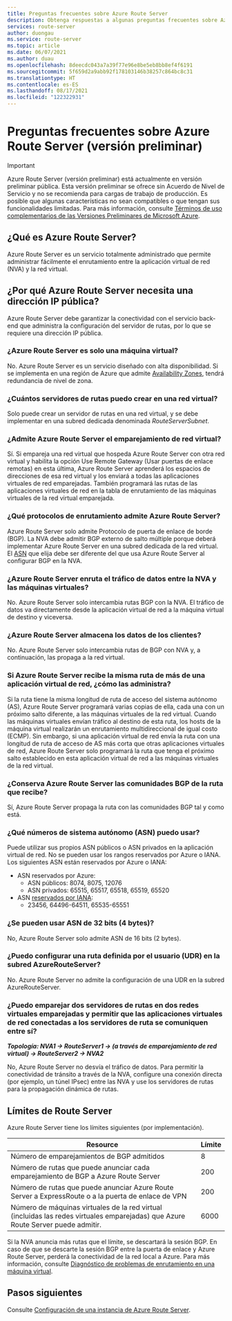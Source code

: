 ```yaml
---
title: Preguntas frecuentes sobre Azure Route Server
description: Obtenga respuestas a algunas preguntas frecuentes sobre Azure Route Server.
services: route-server
author: duongau
ms.service: route-server
ms.topic: article
ms.date: 06/07/2021
ms.author: duau
ms.openlocfilehash: 8deecdc043a7a39f77e96e8be5eb8bb8ef4f6191
ms.sourcegitcommit: 5f659d2a9abb92f178103146b38257c864bc8c31
ms.translationtype: HT
ms.contentlocale: es-ES
ms.lasthandoff: 08/17/2021
ms.locfileid: "122322931"
---
```

# <a name="azure-route-server-preview-faq"></a>Preguntas frecuentes sobre Azure Route Server (versión preliminar)

> [!IMPORTANT]
> Azure Route Server (versión preliminar) está actualmente en versión preliminar pública.
> Esta versión preliminar se ofrece sin Acuerdo de Nivel de Servicio y no se recomienda para cargas de trabajo de producción. Es posible que algunas características no sean compatibles o que tengan sus funcionalidades limitadas.
> Para más información, consulte [Términos de uso complementarios de las Versiones Preliminares de Microsoft Azure](https://azure.microsoft.com/support/legal/preview-supplemental-terms/).

## <a name="what-is-azure-route-server"></a>¿Qué es Azure Route Server?

Azure Route Server es un servicio totalmente administrado que permite administrar fácilmente el enrutamiento entre la aplicación virtual de red (NVA) y la red virtual.

## <a name="why-does-azure-route-server-require-a-public-ip-address"></a>¿Por qué Azure Route Server necesita una dirección IP pública?

Azure Route Server debe garantizar la conectividad con el servicio back-end que administra la configuración del servidor de rutas, por lo que se requiere una dirección IP pública. 

### <a name="is-azure-route-server-just-a-vm"></a>¿Azure Route Server es solo una máquina virtual?

No. Azure Route Server es un servicio diseñado con alta disponibilidad. Si se implementa en una región de Azure que admite [Availability Zones](../availability-zones/az-overview.md), tendrá redundancia de nivel de zona.

### <a name="how-many-route-servers-can-i-create-in-a-virtual-network"></a>¿Cuántos servidores de rutas puedo crear en una red virtual?

Solo puede crear un servidor de rutas en una red virtual, y se debe implementar en una subred dedicada denominada *RouteServerSubnet*.

### <a name="does-azure-route-server-support-virtual-network-peering"></a>¿Admite Azure Route Server el emparejamiento de red virtual?

Sí. Si empareja una red virtual que hospeda Azure Route Server con otra red virtual y habilita la opción Use Remote Gateway (Usar puertas de enlace remotas) en esta última, Azure Route Server aprenderá los espacios de direcciones de esa red virtual y los enviará a todas las aplicaciones virtuales de red emparejadas. También programará las rutas de las aplicaciones virtuales de red en la tabla de enrutamiento de las máquinas virtuales de la red virtual emparejada. 


### <a name="what-routing-protocols-does-azure-route-server-support"></a><a name = "protocol"></a>¿Qué protocolos de enrutamiento admite Azure Route Server?

Azure Route Server solo admite Protocolo de puerta de enlace de borde (BGP). La NVA debe admitir BGP externo de salto múltiple porque deberá implementar Azure Route Server en una subred dedicada de la red virtual. El [ASN](https://en.wikipedia.org/wiki/Autonomous_system_(Internet)) que elija debe ser diferente del que usa Azure Route Server al configurar BGP en la NVA.

### <a name="does-azure-route-server-route-data-traffic-between-my-nva-and-my-vms"></a>¿Azure Route Server enruta el tráfico de datos entre la NVA y las máquinas virtuales?

No. Azure Route Server solo intercambia rutas BGP con la NVA. El tráfico de datos va directamente desde la aplicación virtual de red a la máquina virtual de destino y viceversa.

### <a name="does-azure-route-server-store-customer-data"></a>¿Azure Route Server almacena los datos de los clientes?
No. Azure Route Server solo intercambia rutas de BGP con NVA y, a continuación, las propaga a la red virtual.

### <a name="if-azure-route-server-receives-the-same-route-from-more-than-one-nva-how-does-it-handle-them"></a>Si Azure Route Server recibe la misma ruta de más de una aplicación virtual de red, ¿cómo las administra?

Si la ruta tiene la misma longitud de ruta de acceso del sistema autónomo (AS), Azure Route Server programará varias copias de ella, cada una con un próximo salto diferente, a las máquinas virtuales de la red virtual. Cuando las máquinas virtuales envían tráfico al destino de esta ruta, los hosts de la máquina virtual realizarán un enrutamiento multidireccional de igual costo (ECMP). Sin embargo, si una aplicación virtual de red envía la ruta con una longitud de ruta de acceso de AS más corta que otras aplicaciones virtuales de red, Azure Route Server solo programará la ruta que tenga el próximo salto establecido en esta aplicación virtual de red a las máquinas virtuales de la red virtual.

### <a name="does-azure-route-server-preserve-the-bgp-communities-of-the-route-it-receives"></a>¿Conserva Azure Route Server las comunidades BGP de la ruta que recibe?

Sí, Azure Route Server propaga la ruta con las comunidades BGP tal y como está.

### <a name="what-autonomous-system-numbers-asns-can-i-use"></a>¿Qué números de sistema autónomo (ASN) puedo usar?

Puede utilizar sus propios ASN públicos o ASN privados en la aplicación virtual de red. No se pueden usar los rangos reservados por Azure o IANA.
Los siguientes ASN están reservados por Azure o IANA:

* ASN reservados por Azure:
    * ASN públicos: 8074, 8075, 12076
    * ASN privados: 65515, 65517, 65518, 65519, 65520
* ASN [reservados por IANA](http://www.iana.org/assignments/iana-as-numbers-special-registry/iana-as-numbers-special-registry.xhtml):
    * 23456, 64496-64511, 65535-65551

### <a name="can-i-use-32-bit-4-byte-asns"></a>¿Se pueden usar ASN de 32 bits (4 bytes)?

No, Azure Route Server solo admite ASN de 16 bits (2 bytes).

### <a name="can-i-configure-a-user-defined-route-udr-in-the-azurerouteserver-subnet"></a>¿Puedo configurar una ruta definida por el usuario (UDR) en la subred AzureRouteServer?

No. Azure Route Server no admite la configuración de una UDR en la subred AzureRouteServer.

### <a name="can-i-peer-two-route-servers-in-two-peered-virtual-networks-and-enable-the-nvas-connected-to-the-route-servers-to-talk-to-each-other"></a>¿Puedo emparejar dos servidores de rutas en dos redes virtuales emparejadas y permitir que las aplicaciones virtuales de red conectadas a los servidores de ruta se comuniquen entre sí? 

***Topología: NVA1 -> RouteServer1 -> (a través de emparejamiento de red virtual) -> RouteServer2 -> NVA2***

No, Azure Route Server no desvía el tráfico de datos. Para permitir la conectividad de tránsito a través de la NVA, configure una conexión directa (por ejemplo, un túnel IPsec) entre las NVA y use los servidores de rutas para la propagación dinámica de rutas. 

## <a name="route-server-limits"></a><a name = "limitations"></a>Límites de Route Server

Azure Route Server tiene los límites siguientes (por implementación).

| Resource | Límite |
|----------|-------|
| Número de emparejamientos de BGP admitidos | 8 |
| Número de rutas que puede anunciar cada emparejamiento de BGP a Azure Route Server | 200 |
| Número de rutas que puede anunciar Azure Route Server a ExpressRoute o a la puerta de enlace de VPN | 200 |
| Número de máquinas virtuales de la red virtual (incluidas las redes virtuales emparejadas) que Azure Route Server puede admitir. | 6000 |

Si la NVA anuncia más rutas que el límite, se descartará la sesión BGP. En caso de que se descarte la sesión BGP entre la puerta de enlace y Azure Route Server, perderá la conectividad de la red local a Azure. Para más información, consulte [Diagnóstico de problemas de enrutamiento en una máquina virtual](../virtual-network/diagnose-network-routing-problem.md).

## <a name="next-steps"></a>Pasos siguientes

Consulte [Configuración de una instancia de Azure Route Server](quickstart-configure-route-server-powershell.md).
